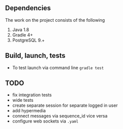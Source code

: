 ## Dependencies

The work on the project consists of the following

1. Java 1.8
1. Gradle 4+
1. PostgreSQL 9.+

## Build, launch, tests

- To test launch via command line `gradle test`

## TODO
- fix integration tests
- wide tests
- create separate session for separate logged in user
- add hypermedia 
- connect messages via sequence_id vice versa
- configure web sockets via `.yaml`
